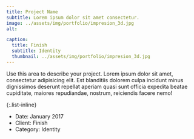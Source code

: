 ```yaml
---
title: Project Name
subtitle: Lorem ipsum dolor sit amet consectetur.
image: ../assets/img/portfolio/impresion_3d.jpg
alt: 

caption:
  title: Finish
  subtitle: Identity
  thumbnail: ../assets/img/portfolio/impresion_3d.jpg
---
```

Use this area to describe your project. Lorem ipsum dolor sit amet, consectetur adipisicing elit. Est blanditiis dolorem culpa incidunt minus dignissimos deserunt repellat aperiam quasi sunt officia expedita beatae cupiditate, maiores repudiandae, nostrum, reiciendis facere nemo!

{:.list-inline}
- Date: January 2017
- Client: Finish
- Category: Identity

